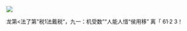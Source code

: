 ![](https://www.nta.go.jp/tmp/52633e3c-101c-4f64-8c34-2ff1f2d1015c/images/239a0b3ef4b07a669350147e4b3a1e5c3940fb35ff9f9068bc14427676dfe732.jpg)

龙第<法了第"税1法戴税“，九一：机受数”“人能人惜“侯用移” 离「 61·2 3！